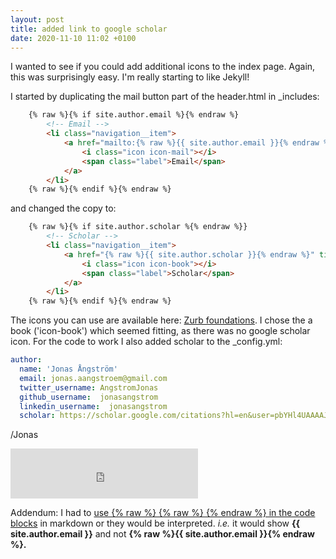 ```yaml
---
layout: post
title: added link to google scholar
date: 2020-11-10 11:02 +0100
---
```

I wanted to see if you could add additional icons to the index page. Again, this was surprisingly easy.
I'm really starting to like Jekyll!

I started by duplicating the mail button part of the header.html in _includes:

```html
	{% raw %}{% if site.author.email %}{% endraw %}
        <!-- Email -->
        <li class="navigation__item">
            <a href="mailto:{% raw %}{{ site.author.email }}{% endraw %}" title="Email {% raw %}{{ site.author.email }}{% endraw %} "target="_blank">
            	<i class="icon icon-mail"></i>
            	<span class="label">Email</span>
            </a>
        </li>
	{% raw %}{% endif %}{% endraw %}
```

and changed the copy to:
```html
    {% raw %}{% if site.author.scholar %{% endraw %}}
        <!-- Scholar -->
        <li class="navigation__item">
            <a href="{% raw %}{{ site.author.scholar }}{% endraw %}" title="{% raw %}{{ site.author.name }{% endraw %}} on Google Scholar" target="_blank">
            	<i class="icon icon-book"></i>
            	<span class="label">Scholar</span>
            </a>
        </li>
    {% raw %}{% endif %}{% endraw %}
```


The icons you can use are available here: 
[Zurb foundations]("https://zurb.com/playground/foundation-icon-fonts-3").
I chose the a book ('icon-book') which seemed fitting, as there was no google scholar icon. For the code to work I also
added scholar to the _config.yml:

```yml
author:
  name: 'Jonas Ångström'
  email: jonas.aangstroem@gmail.com
  twitter_username: AngstromJonas
  github_username:  jonasangstrom
  linkedin_username:  jonasangstrom
  scholar: https://scholar.google.com/citations?hl=en&user=pbYHl4UAAAAJ
```

/Jonas

<iframe src="https://open.spotify.com/embed/track/4tljE9gIKxc5s0Z0VV90VN" width="300" height="80" frameborder="0" allowtransparency="true" allow="encrypted-media"></iframe>

Addendum: I had to
[use {% raw %} {% raw %} {% endraw %} in the code blocks](https://rachelmad.github.io/entries/2016/11/06/code-in-jekyll) in markdown
or they would be interpreted. *i.e.* it would show **{{ site.author.email }}** and 
not **{% raw %}{{ site.author.email }}{% endraw %}.**